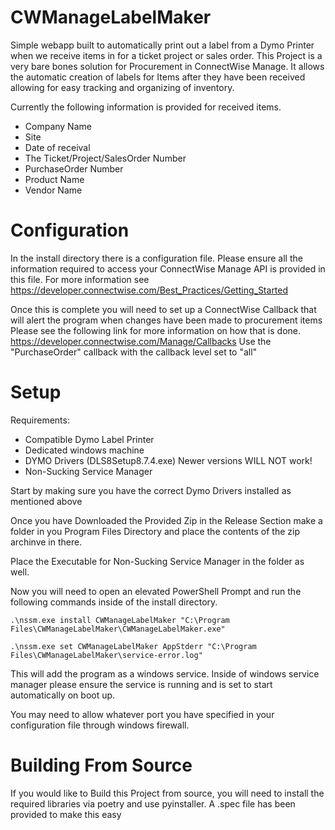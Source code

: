 # CWManageLabelMaker
Simple webapp built to automatically print out a label from a Dymo Printer when we receive items in for a ticket project or sales order.
This Project is a very bare bones solution for Procurement in ConnectWise Manage. It allows the automatic creation of labels for Items after they have been received allowing for easy tracking and organizing of inventory.

Currently the following information is provided for received items.
<ul>
  <li>Company Name</li>
  <li>Site</li>
  <li>Date of receival</li>
  <li>The Ticket/Project/SalesOrder Number</li>
  <li>PurchaseOrder Number</li>
  <li>Product Name</li>
  <li>Vendor Name</li>
</ul>

# Configuration
In the install directory there is a configuration file.
Please ensure all the information required to access your ConnectWise Manage API is provided in this file. For more information see https://developer.connectwise.com/Best_Practices/Getting_Started

Once this is complete you will need to set up a ConnectWise Callback that will alert the program when changes have been made to procurement items
Please see the following link for more information on how that is done.
https://developer.connectwise.com/Manage/Callbacks
Use the "PurchaseOrder" callback with the callback level set to "all"

# Setup
Requirements:
<ul>
  <li>Compatible Dymo Label Printer</li>
  <li>Dedicated windows machine</li>
  <li>DYMO Drivers (DLS8Setup8.7.4.exe) Newer versions WILL NOT work!</li>
  <li>Non-Sucking Service Manager</li>
</ul>

Start by making sure you have the correct Dymo Drivers installed as mentioned above

Once you have Downloaded the Provided Zip in the Release Section make a folder in you Program Files Directory and place the contents of the zip archinve in there.

Place the Executable for Non-Sucking Service Manager in the folder as well.

Now you will need to open an elevated PowerShell Prompt and run the following commands inside of the install directory.
```
.\nssm.exe install CWManageLabelMaker "C:\Program Files\CWManageLabelMaker\CWManageLabelMaker.exe"
```
```
.\nssm.exe set CWManageLabelMaker AppStderr "C:\Program Files\CWManageLabelMaker\service-error.log"
```
This will add the program as a windows service.
Inside of windows service manager please ensure the service is running and is set to start automatically on boot up.

You may need to allow whatever port you have specified in your configuration file through windows firewall.

# Building From Source

If you would like to Build this Project from source, you will need to install the required libraries via poetry and use pyinstaller.
A .spec file has been provided to make this easy
